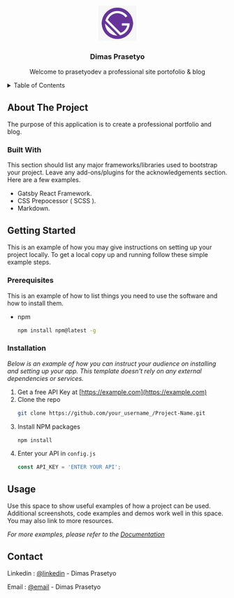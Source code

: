 <div align="center">
  <a href="https://github.com/othneildrew/Best-README-Template">
    <img src="docs/logo/logo-sample.png" alt="Logo" width="auto" height="80">
  </a>

  <h3 align="center">Dimas Prasetyo </h3>

  <p align="center">
    Welcome to prasetyodev a professional site portofolio & blog
  </p>
</div>


<!-- TABLE OF CONTENTS -->
<details>
  <summary>Table of Contents</summary>
  <ol>
    <li>
      <a href="#about-the-project">About The Project</a>
      <ul>
        <li><a href="#built-with">Built With</a></li>
      </ul>
    </li>
    <li>
      <a href="#getting-started">Getting Started</a>
      <ul>
        <li><a href="#prerequisites">Prerequisites</a></li>
        <li><a href="#installation">Installation</a></li>
      </ul>
    </li>
    <li><a href="#usage">Usage</a></li>
    <li><a href="#contact">Contact</a></li>
  </ol>
</details>

<!-- ABOUT THE PROJECT -->
## About The Project

The purpose of this application is to create a professional portfolio and blog.

### Built With

This section should list any major frameworks/libraries used to bootstrap your project. Leave any add-ons/plugins for the acknowledgements section. Here are a few examples.

* Gatsby React Framework.
* CSS Prepocessor ( SCSS ).
* Markdown.

<!-- GETTING STARTED -->
## Getting Started

This is an example of how you may give instructions on setting up your project locally.
To get a local copy up and running follow these simple example steps.

### Prerequisites

This is an example of how to list things you need to use the software and how to install them.
* npm
  ```sh
  npm install npm@latest -g
  ```

### Installation

_Below is an example of how you can instruct your audience on installing and setting up your app. This template doesn't rely on any external dependencies or services._

1. Get a free API Key at [https://example.com](https://example.com)
2. Clone the repo
   ```sh
   git clone https://github.com/your_username_/Project-Name.git
   ```
3. Install NPM packages
   ```sh
   npm install
   ```
4. Enter your API in `config.js`
   ```js
   const API_KEY = 'ENTER YOUR API';
   ```

<!-- USAGE EXAMPLES -->
## Usage

Use this space to show useful examples of how a project can be used. Additional screenshots, code examples and demos work well in this space. You may also link to more resources.

_For more examples, please refer to the [Documentation](https://example.com)_

## Contact

Linkedin : [@linkedin](https://www.linkedin.com/in/dimas-prasetyo) - Dimas Prasetyo

Email : [@email](https://mailto:dimasprasetyo485@gmail.com) - Dimas Prasetyo
